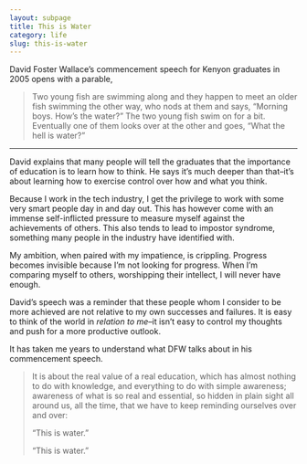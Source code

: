 ```yaml
---
layout: subpage
title: This is Water
category: life
slug: this-is-water
---
```

David Foster Wallace’s commencement speech for Kenyon graduates in 2005 opens with a parable,

> Two young fish are swimming along and they happen to meet an older fish swimming the other way, who nods at them and says, “Morning boys. How’s the water?” The two young fish swim on for a bit. Eventually one of them looks over at the other and goes, “What the hell is water?”

<hr class="small">

David explains that many people will tell the graduates that the importance of education is to learn how to think. He says it’s much deeper than that–it’s about learning how to exercise control over how and what you think.

Because I work in the tech industry, I get the privilege to work with some very smart people day in and day out. This has however come with an immense self-inflicted pressure to measure myself against the achievements of others. This also tends to lead to impostor syndrome, something many people in the industry have identified with.

My ambition, when paired with my impatience, is crippling. Progress becomes invisible because I’m not looking for progress. When I’m comparing myself to others, worshipping their intellect, I will never have enough.

David’s speech was a reminder that these people whom I consider to be more achieved are not relative to my own successes and failures. It is easy to think of the world in *relation to me*–it isn’t easy to control my thoughts and push for a more productive outlook.

It has taken me years to understand what DFW talks about in his commencement speech.

<blockquote class="large">
	<p>It is about the real value of a real education, which has almost nothing to do with knowledge, and everything to do with simple awareness; awareness of what is so real and essential, so hidden in plain sight all around us, all the time, that we have to keep reminding ourselves over and over:</p>
	<p>“This is water.”</p>
	<p>“This is water.”</p>
</blockquote>
